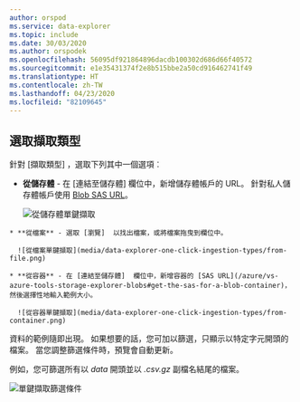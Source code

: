 ```yaml
---
author: orspod
ms.service: data-explorer
ms.topic: include
ms.date: 30/03/2020
ms.author: orspodek
ms.openlocfilehash: 56095df921864896dacdb100302d686d66f40572
ms.sourcegitcommit: e1e35431374f2e8b515bbe2a50cd916462741f49
ms.translationtype: HT
ms.contentlocale: zh-TW
ms.lasthandoff: 04/23/2020
ms.locfileid: "82109645"
---
```

## <a name="select-an-ingestion-type"></a>選取擷取類型

針對 [擷取類型]  ，選取下列其中一個選項︰
   * **從儲存體** - 在 [連結至儲存體]  欄位中，新增儲存體帳戶的 URL。 針對私人儲存體帳戶使用 [Blob SAS URL](/azure/vs-azure-tools-storage-explorer-blobs#get-the-sas-for-a-blob-container)。
   
      ![從儲存體單鍵擷取](media/data-explorer-one-click-ingestion-types/from-storage-blob.png)

    * **從檔案** - 選取 [瀏覽]  以找出檔案，或將檔案拖曳到欄位中。
  
      ![從檔案單鍵擷取](media/data-explorer-one-click-ingestion-types/from-file.png)

    * **從容器** - 在 [連結至儲存體]  欄位中，新增容器的 [SAS URL](/azure/vs-azure-tools-storage-explorer-blobs#get-the-sas-for-a-blob-container)，然後選擇性地輸入範例大小。

      ![從容器單鍵擷取](media/data-explorer-one-click-ingestion-types/from-container.png)

  資料的範例隨即出現。 如果想要的話，您可加以篩選，只顯示以特定字元開頭的檔案。 當您調整篩選條件時，預覽會自動更新。
  
  例如，您可篩選所有以 *data* 開頭並以 *.csv.gz* 副檔名結尾的檔案。

  ![單鍵擷取篩選條件](media/data-explorer-one-click-ingestion-types/from-container-with-filter.png)
